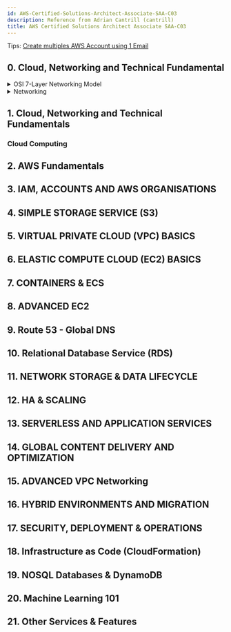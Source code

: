 ```yaml
---
id: AWS-Certified-Solutions-Architect-Associate-SAA-C03
description: Reference from Adrian Cantrill (cantrill)
title: AWS Certified Solutions Architect Associate SAA-C03
---
```

Tips: [Create multiples AWS Account using 1 Email](https://youtu.be/hnien_pKs4g?si=-wxAnnH3NpHf9Hag)

## 0. Cloud, Networking and Technical Fundamental


<details>
<summary>OSI 7-Layer Networking Model</summary>
<details>
<summary>OSI Model</summary>

OSI 7-Layer Model

* **Lower (Media) Layers:** Physical, Data Link, Network – deal with how data physically moves between points (local or global).
* **Upper (Host) Layers:** Transport, Session, Presentation, Application – deal with how data is packaged, transmitted reliably, and interpreted by applications.

Data flows **down** the OSI stack on the sender’s side and **up** the stack on the receiver’s side. For example, a web browser on one end communicates with a web server on the other through these layers.

---

#### Diagram – OSI 7 Layers

```mermaid
graph TD
    A[Application Layer] --> B[Presentation Layer]
    B --> C[Session Layer]
    C --> D[Transport Layer]
    D --> E[Network Layer]
    E --> F[Data Link Layer]
    F --> G[Physical Layer]

    classDef host fill:#e3f2fd,stroke:#1e88e5,stroke-width:2px;
    classDef media fill:#f1f8e9,stroke:#43a047,stroke-width:2px;

    class A,B,C,D host
    class E,F,G media

```

* **Host Layers (Top):** Handle data formatting, reliability, and application logic.
* **Media Layers (Bottom):** Handle transmission and routing of data across networks.

</details>

<details>
<summary>Layer 1 - Physical</summary>


**Layer 1 (Physical Layer)** is the foundation of networking. It defines how raw bits (0s and 1s) are transmitted over a **shared physical medium** (copper, fiber optic, or wireless).

* Key Concepts:
    * **Point-to-Point Links:**
        * Two devices (e.g., laptops) can communicate using a direct cable connection or by joining the same wireless network.
    * **Physical Mediums:**
        * **Copper cable** → electrical signals
        * **Fiber optic** → light pulses
        * **Wireless (Wi-Fi)** → radio frequencies
    * **Standards/Specifications:**
        * Define **voltage levels, timings, data rates, distances, modulation methods, and connector types** so that devices can interpret signals consistently.

* How Communication Works
    * Network Interface Cards (NICs) transmit bits as signals (e.g., 1 volt = binary 1, 0 volts = binary 0).
    * Both devices must use the **same physical standard** to interpret signals correctly.

```mermaid
graph TD

    subgraph Point-to-Point Connection
        A[Laptop 1<br/>NIC] ---|Copper Cable| B[Laptop 2<br/>NIC]
    end

    subgraph Shared Medium with Hub
        C[Laptop 1<br/>NIC] --- H(Hub)
        D[Laptop 2<br/>NIC] --- H
        E[Laptop 3<br/>NIC] --- H
        F[Laptop 4<br/>NIC] --- H
    end

    classDef device fill:#e3f2fd,stroke:#1e88e5,stroke-width:2px;
    classDef hub fill:#f1f8e9,stroke:#43a047,stroke-width:2px;

    class A,B,C,D,E,F device
    class H hub
```

* Expanding to Multiple Devices
    * **Hub (Layer 1 Device):**
        * A hub retransmits incoming signals to all other ports.
        * Creates a **shared medium** for multiple devices.
        * Forms one **broadcast domain** and one **collision domain**.

* Limitations of Layer 1
    * **No addressing:** All transmissions are broadcast to everyone.
    * **Collisions:** If two devices transmit at once, signals overlap and corrupt data.
    * **No Media Access Control (MAC):** No rules to decide who transmits and when.
    * **No error detection or correction:** Layer 1 cannot identify or recover from collisions.
    * **Poor scalability:** More devices → higher chance of collisions.

* Importance
    * Layer 1 is **fundamental**: it enables the physical transmission of data.
    * However, it lacks intelligence for reliable, directed communication.
    * **Layer 2 (Data Link Layer)** builds on top of Layer 1 to provide **addressing, access control, and error handling**, making practical communication possible.

---

- Key Concept:
    - Layer 1 defines the **physical transmission environment** for networking, but by itself only supports raw broadcasting without reliability or control. 
    - For effective networking, we need the intelligence of higher layers starting with **Layer 2**.


</details>

<details>
<summary>Layer 2 - DataLink</summary>


#### Role of Layer 2

* Sits above Layer 1 (Physical layer).
* Enables reliable device-to-device communication on the same network segment.
* Provides addressing, flow control, and error detection/correction.

#### Frames
* <img src="https://miro.medium.com/v2/resize:fit:1400/0*ro3VqGmW4ReKaGW-.png" />
* Layer 2 introduces **frames** as the unit of communication.
* Frame structure includes:

  * **Preamble & Start delimiter** – identifies start of frame.
  * **Destination & Source MAC addresses** – unique 48-bit hardware identifiers.
  * **EtherType field** – indicates which Layer 3 protocol is encapsulated.
  * **Payload** – actual data (often Layer 3 packets).
  * **Frame Check Sequence (FCS)** – error detection via CRC.
* Concept of **encapsulation**: higher-layer data is wrapped inside a frame.

#### Media Access Control

* Solves the collision problem of Layer 1 shared mediums.
* Uses **CSMA/CD** (Carrier Sense Multiple Access with Collision Detection):

  * Check if medium is free before sending.
  * Detect collisions, send jam signal, apply random backoff, retry.
* Supports **unicast** (one-to-one) and **broadcast** (one-to-all).

#### Devices

* **Hubs (Layer 1)**: repeat signals blindly, cause collisions, all devices receive data.
* **Switches (Layer 2)**:

  * Understand frames and maintain **MAC address tables**.
  * Forward frames intelligently to the correct port.
  * Each port is its own collision domain.
  * Store-and-forward mechanism ensures only valid frames are delivered.

#### Benefits of Layer 2

* Provides unique device identification (MAC addresses).
* Enables controlled and reliable sharing of a medium.
* Reduces collisions and improves scalability (especially with switches).
* Forms the foundation for higher-layer protocols and the internet itself.

</details>

<details>
<summary>Layer 3 - Network</summary>

#### Purpose of Layer 3

* Enables communication **across different Layer 2 networks** (internetworking).
* Provides **logical addressing, routing, and packet delivery** between devices separated by multiple networks.
* Supports scalability beyond local LANs.

#### Packets and Encapsulation

* Layer 3 unit of data = **Packet**.
* Packets have **source and destination IP addresses** (can be global, unlike Layer 2).
* Encapsulation: IP packet is placed inside a Layer 2 frame for each hop.
* As packets move, **frames change** but the **IP packet remains constant**.

#### Key Fields in IP Packets

* **Source IP & Destination IP** – device identifiers.
* **Protocol field** – specifies Layer 4 protocol (e.g., TCP=6, UDP=17, ICMP=1).
* **Time To Live (TTL)** / Hop Limit – maximum hops before discard.
* **Payload** – data from Layer 4 protocols.

#### IPv4 vs IPv6

* **IPv4**: 32-bit addresses, dotted decimal (e.g., 133.33.3.7).
* **IPv6**: 128-bit addresses, larger space, similar structure but with Hop Limit.
* Both carry Layer 4 data inside.

#### IP Addressing & Subnetting

* IP address = **Network part + Host part**.
* Subnet mask (e.g., /16, 255.255.0.0) defines network vs host bits.
* Devices are **local** if network parts match; otherwise, communication goes through a **router**.
* Subnets allow calculation of **network start and end addresses**.

#### Routing and Route Tables

* **Routers** forward packets between networks.
* Each router has a **routing table**:

  * Destination network (prefix).
  * Next hop (where to send packet).
* **Default route (0.0.0.0/0)** used if no specific match exists.
* Routing can be static or dynamic (e.g., BGP).

#### Address Resolution Protocol (ARP)

* Translates IP addresses to MAC addresses for local delivery.
* Process: device broadcasts “Who has IP X?” → target replies with MAC address.
* Enables Layer 3 packets to be encapsulated in Layer 2 frames.

#### Example Scenarios

* **Local communication**: Devices use ARP to resolve MAC and send directly.
* **Remote communication**: Device sends packet to **default gateway (router)**, which forwards it across multiple networks until destination is reached.

#### Limitations of Layer 3

* Provides only **basic delivery** (no sessions, no reliability).
* Packets can arrive **out of order**. No flow control, leading to possible congestion and packet drops.
* Cannot distinguish between multiple application streams on the same devices.
* These gaps are solved by **Layer 4 protocols** (TCP/UDP).

</details>

<details>
<summary>Layer 4 & 5</summary>

#### Layer 4 (Transport Layer) Functions

* Adds **TCP** (reliable, ordered, connection-oriented) and **UDP** (fast, connectionless, less reliable).
* Introduces **segments**, encapsulated in IP packets.
* Provides **multiplexing** via **source/destination ports**.
* Ensures **ordering** with sequence numbers and acknowledgements.
* Implements **flow control** using window size.
* Uses **checksums** for error detection.
* Can prioritize data with the **urgent pointer**.

#### TCP Architecture

* **Client-server model** with **ephemeral ports** (client) and **well-known ports** (server, e.g., 443).
* **Bidirectional communication**: each direction has its own source/destination port pair.
* Segments provide a **reliable stream** despite packet unreliability at Layer 3.

#### TCP Three-Way Handshake

1. **SYN**: client sends initial sequence number.
2. **SYN-ACK**: server responds with its own sequence number and acknowledges client’s.
3. **ACK**: client acknowledges server’s sequence number.

* After this, both sides are synchronized and ready to exchange data reliably.

#### Sessions and State

* A **session** is the ongoing, stateful communication between client and server.
* Managed via TCP sequence numbers, acknowledgements, and connection state.

#### Stateless vs Stateful Firewalls

* **Stateless (e.g., AWS NACLs)**: Require explicit rules for both directions (outbound and inbound).
* **Stateful (e.g., AWS Security Groups)**: Track TCP connection state—allowing return traffic automatically once an initial connection is permitted.

</details>

</details>


<details>
    <summary>Networking</summary>

<details>
    <summary>Network Address Translation (NAT)</summary>

#### Purpose of NAT

* Solves the **IPv4 address shortage** by allowing multiple private devices to share fewer public IPs.
* Translates **private IP addresses ↔ public IP addresses** so private devices can access the internet.
* Provides **basic security benefits** by hiding internal private addresses.
* Not required in IPv6 (sufficient address space).

#### Types of NAT

**1. Static NAT (One-to-One)**

* Permanent mapping between a private IP and a specific public IP.
* Used when a device (e.g., server) must always be reachable on the same public IP.
* Example: AWS Internet Gateway.

**2. Dynamic NAT (Many-to-Many, from a pool)**

* Private IPs are temporarily mapped to available public IPs from a pool.
* Allocation happens only when needed.
* If the pool is exhausted, new connections fail.
* Suitable when public IPs are fewer than private devices, but not all need internet simultaneously.

**3. Port Address Translation (PAT) / NAT Overload (Many-to-One)**

* Most common (e.g., home routers, AWS NAT Gateway).
* Many private devices share **one public IP**.
* Differentiates sessions using **unique source ports**.
* Maintains a NAT translation table with mappings:

  * (Private IP, Private Port) → (Public IP, Public Port).
* Return traffic is correctly routed back using this table.
* Limitation: **inbound connections cannot be initiated** directly to private devices (no entry in NAT table).

#### Key Points

* NAT operates only with **IPv4** (IPv6 removes the need).
* Ensures private devices can access public services like Netflix or APIs.
* Static = fixed mapping, Dynamic = temporary pool mapping, PAT = many devices share one public IP via ports.
* Widely used in **business networks, home routers, and cloud (AWS NAT Gateway/Instance)**.

</details>

<details>
    <summary>IP Address Space & Subnetting</summary>


#### IPv4 Address Classes

1. **Class A** (0.0.0.0 – 127.255.255.255)

   * 128 networks, each with \~16.7 million addresses.
   * Historically allocated to large organizations (e.g., Apple, Ford, US Military).

2. **Class B** (128.0.0.0 – 191.255.255.255)

   * 16,384 networks, each with \~65,536 addresses.
   * Used by medium-to-large organizations.

3. **Class C** (192.0.0.0 – 223.255.255.255)

   * Over 2 million networks, each with 256 addresses.
   * Common for small businesses.

4. **Class D** (224.0.0.0 – 239.255.255.255)

   * Reserved for multicast.

5. **Class E** (240.0.0.0 – 255.255.255.255)

   * Experimental use.


#### Private IPv4 Address Ranges (RFC 1918)

1. **10.0.0.0 – 10.255.255.255**

   * Single Class A block (\~16.7 million addresses).
   * Widely used in cloud platforms.

2. **172.16.0.0 – 172.31.255.255**

   * Sixteen Class B networks (\~65,536 addresses each).
   * Default range for AWS VPCs.

3. **192.168.0.0 – 192.168.255.255**

   * 256 Class C networks (256 addresses each).
   * Common in home and small office networks.

**Key Note**: Private ranges cannot be routed on the internet and require Network Address Translation (NAT).


#### IPv6 Addressing

* **Need for IPv6**: IPv4 addresses are nearly exhausted due to rapid device growth and cloud services.
* **Scale**: IPv6 provides **340 undecillion addresses** (3.4 × 10³⁸).


#### Subnetting Concepts

* **Definition**: Subnetting divides a larger network into smaller networks, each with its own prefix length.
* **CIDR (Classless Inter-Domain Routing)**: Introduced prefixes (e.g., `/16`, `/24`) to describe subnet size.
* **Principles**:

  * Larger prefix number = smaller subnet.
  * Example: `10.0.0.0/16` can be split into two `/17` networks, each covering half the range.
  * Repeated subdivision can produce multiple smaller subnets.

</details>

<details>
    <summary>Distributed Denial of Service (DDOS) Attacks</summary>

#### Categories of DDoS Attacks

1. **Application Layer Attacks (Layer 7)**

   * Examples: HTTP floods.
   * **Method**: Attackers exploit computational imbalance—simple client requests trigger expensive server responses.
   * **Impact**: Servers become overloaded, leading to performance degradation or failure.

2. **Protocol-Based Attacks (Layer 3/4)**

   * Examples: SYN floods.
   * **Method**: Exploit the TCP three-way handshake by sending spoofed SYN packets.
   * **Impact**: Server holds connections in half-open state, consuming memory and network resources, preventing legitimate users from connecting.

3. **Volumetric/Amplification Attacks**

   * Examples: DNS amplification.
   * **Method**: Small requests (with spoofed victim IP) trigger disproportionately large responses from third-party servers to the victim.
   * **Impact**: Saturates the victim’s network bandwidth, making services inaccessible even if servers remain operational.

</details>

<details>
    <summary>VLANS, TRUNKS & Q-in-Q</summary>

#### What VLANs Solve
- A VLAN (Virtual Local Area Network) is a logical separation of devices on the same physical switch.
- Using VLANs, one switch can host multiple isolated networks.
- Each VLAN creates its own broadcast domain, so broadcasts don’t leak into other groups.
- Distinguish by VLAN ID (eg. Finance = VLAN 20, Game Testers = VLAN 10, Sales = VLAN 30)
#### 802.1Q-Capable Switch (Managed Switch/VLAN Tagging)
- <img src="https://cdn.networklessons.com/wp-content/uploads/2014/07/8021q-frame-headers.png" />
- Standard that makes VLANs work.
- It modifies the Ethernet frame to add a VLAN tag (12 bits) → supports up to 4096 VLANs.
- How it works:
    - Devices connected to a switch don’t see VLAN tags.
    - Switches add/remove tags internally to know which VLAN traffic belongs to.
- **Access and Trunk ports** apply when switch supports VLANs (via IEEE 802.1Q standard)

#### Access Ports vs Trunk Ports
- <img src="https://study-ccna.com/wp-content/uploads/2020/04/access_and_trunk_ports.jpg" />
- Access Port
    - Belongs to a single VLAN.
    - Strips off the VLAN tag before sending frames to the end device.
    - End devices (PCs, printers, phones) don’t need to understand VLAN tags.
- Trunk Port
    - Carries multiple VLANs across a single link (usually switch-to-switch, or switch-to-router/firewall).
    - Frames keep their 802.1Q VLAN tags while traveling over the trunk.
    - The receiving device must also understand 802.1Q.
- Benefit: Access + Trunk ports allow VLANs to work across a network of switches instead of being stuck on just one switch.

#### Q-in-Q (802.1ad, VLAN Stacking)
- <img src="https://www.megaport.com/blog/q-in-q-questions-answered-2.jpg" />
- Problem: What if you and your service provider both use VLANs? IDs might conflict (e.g., both use VLAN 1337).
- Solution: Q-in-Q = add a second VLAN tag
- VLAN in VLAN, Outer envelope = provider’s VLAN. Inner envelope = your VLAN.

#### Key
- 802.1Q define (VLANS)
- 802.1AD define (nested QinQ VLANS)
</details>

<details>
    <summary>Decimal to Binary Conversion IPv4</summary>

<details>
    <summary>Decimal to Binary Conversion (Complex Direction)</summary>

1. Approach:
    - Convert each octet (0–255) individually.
    - Use a binary position value table: 128, 64, 32, 16, 8, 4, 2, 1.
2. Rules:
    - Rule 1: If the decimal value < binary position → write 0.
    - Rule 2: If the decimal value ≥ binary position → write 1, subtract the binary position value from the decimal, and continue.
3. Examples:
    - 133 → 10000101.
    - 33 → 00100001.
    - Students practice converting 33 (third octet) and 7 (last octet).
    - Final IP (133.33.33.7) in binary: 10000101.00100001.00100001.00000111.
</details>

<details>
    <summary>Binary to Decimal Conversion (Easier Direction)</summary>

1. Process:
    - Break the 32-bit binary into four octets.
    - For each octet, add the decimal values corresponding to binary 1 positions.
2. Example:
    - 10000101 → 128 + 4 + 1 = 133.
    - 00100001 → 32 + 1 = 33.
    - 00000111 → 4 + 2 + 1 = 7.
3. Result:
    - The binary IP converts back into the dotted decimal form.
</details>

</details>

<details>
    <summary>SSL & TLS</summary>

Here’s a concise, topic-based summary of the video content you provided:

### TLS/SSL Overview

* **SSL vs TLS**
  * SSL = Secure Sockets Layer (older, less secure).
  * TLS = Transport Layer Security (newer, secure replacement).
  * Both provide privacy and integrity between client and server.
* **Core Functions of TLS**
  * **Encryption (Privacy):** Protects communications so only client/server can read data.
  * **Authentication (Identity Verification):** Ensures the server is the one it claims to be.
  * **Integrity:** Detects and prevents alteration of data in transit.

### TLS Handshake Process
1. **Cipher Suite Agreement**
   * Client sends *Client Hello* with supported cipher suites, TLS version, session ID.
   * Server responds with *Server Hello*, selecting a cipher suite and sending its certificate (with public key).
2. **Authentication**
   * Server certificate is validated against trusted Certificate Authorities (CA).
   * Checks include: CA signature, expiration, revocation status, and domain match.
   * Client tests encryption using the server’s public key to ensure server holds the private key.
3. **Key Exchange**
   * Client generates a pre-master key, encrypts it with server’s public key, and sends it.
   * Server decrypts using its private key.
   * Both derive a *master secret*, used to create session keys.
   * Session keys enable efficient symmetric encryption for ongoing communication.

### Key Takeaways

* TLS uses **asymmetric encryption** initially, then switches to **symmetric encryption** for performance.
* Server identity is verified using **CA-issued certificates**.
* Final result: a secure, encrypted channel for client-server communication (e.g., HTTPS).


</details>

<details>
    <summary>Border Gateway Protocol (BGP)</summary>

### Purpose and Basics

* **BGP**: Routing protocol controlling data flow between networks.
* Used by AWS services such as **Direct Connect** and **dynamic VPNs**.
* Operates between **Autonomous Systems (AS)**—self-managed networks identified by **AS Numbers (ASN)**.
* Runs over **TCP port 179**, providing reliability but requiring manual configuration of peering.


### Autonomous Systems and ASNs

* **ASNs**: 16-bit numbers (0–65,535).
  * Public: Allocated by IANA.
  * Private: 64,512–65,534 (used in private peering).
* BGP views an AS as a black box—concerned only with **routes in/out**, not internal routing.


### BGP Operation
* **Path-vector protocol**: Advertises only the **best path** (ASPATH) to destinations.
* **iBGP**: Routing inside an AS.
* **eBGP**: Routing between ASes (focus for AWS).
* Each AS shares routes with peers, building a distributed routing topology—this underpins the internet.


### Example Topology (Brisbane, Adelaide, Alice Springs)

* Each site has its own ASN and IP range.
* Links:
  * Brisbane ↔ Adelaide (1 Gb fiber).
  * Adelaide ↔ Alice Springs (1 Gb fiber).
  * Brisbane ↔ Alice Springs (5 Mb satellite).
* **Routing tables**: Initially list only local networks. After peering, each learns paths to others with ASPATH details.
* **Multiple paths**: BGP prefers the shortest path (fewest AS hops).


### Path Control – ASPATH Pre-Pending

* BGP ignores link speed/latency, focusing only on path length.
* Example: Alice Springs can make its **satellite link** look worse by artificially adding extra ASNs (ASPATH pre-pending).
* This forces Brisbane to route traffic via Adelaide’s faster fiber link instead of the slower satellite.


### Key Takeaways

* BGP builds a **dynamic routing map** of interconnected networks.
* **Shortest path wins** (based on AS hops, not performance).
* Supports **high availability** by automatically rerouting if a path fails.
* Core protocol behind the **internet** and hybrid networking solutions in **AWS**.

</details>

<details>
    <summary>Stateful vs. stateless firewalls</summary>


### TCP/IP Refresher
* **TCP** (Layer 4): Adds ports and error correction on top of IP.
* **Connection structure**:
  * **Request**: Client → Server (ephemeral port → well-known port, e.g., 443).
  * **Response**: Server → Client (well-known port → ephemeral port).
* **Direction depends on perspective**: same packet flow may be outbound for client, inbound for server.

### Stateless Firewalls

* Treat **request and response** as separate flows.
* Require **two rules** for each connection: one for request, one for response.
* Responses use **ephemeral ports**, forcing wide port ranges to be opened.
* Higher admin overhead and greater security risk.

### Stateful Firewalls

* Track the **state of connections** and link requests to responses automatically.
* Only the **request rule** needs to be defined; response is implicitly allowed.
* Do **not** require opening large ephemeral port ranges.
* Lower admin effort, fewer errors, more secure.

### Key Takeaways

* Every TCP connection has **two parts**: request and response.
* **Stateless firewalls**: need explicit rules for both parts.
* **Stateful firewalls**: more intelligent, handle responses automatically, more secure and easier to manage.


</details>

<details>
    <summary>Jumbo Frames</summary>

### Consideration
- All devices in the path must support jumbo frames, otherwise fragmentation occurs.
- Not all AWS services/paths support jumbo frames.

### Standard vs. Jumbo Frames
| Feature                   | Standard Frames              | Jumbo Frames                     |
| ------------------------- | ---------------------------- | -------------------------------- |
| Max Size                  | 1,500 bytes                  | \~9,000 bytes (AWS TGW: 8,500)   |
| Efficiency                | Higher overhead ratio        | Lower overhead ratio             |
| Frames Needed (same data) | More frames (less efficient) | Fewer frames (more efficient)    |
| Use Case                  | General networking           | High-performance, demanding apps |

### AWS Jumbo Frame Support
| AWS Service / Path           | Jumbo Frames Support            |
| ---------------------------- | ------------------------------- |
| **Within a single VPC**      | ✅ Supported (9,000 bytes)       |
| **Same-region VPC Peering**  | ✅ Supported                     |
| **Inter-region VPC Peering** | ❌ Not supported                 |
| **VPN Connections**          | ❌ Not supported                 |
| **Internet Gateway**         | ❌ Not supported                 |
| **Direct Connect**           | ✅ Supported                     |
| **Transit Gateway**          | ✅ Supported (up to 8,500 bytes) |

</details>

<details>
    <summary>Application Layer Firewalls (Layer 7)</summary>

## Background
* **Layer 3 & 4 firewalls**:
  * See IPs, ports, flags, packets, and segments.
  * Treat request/response as separate flows.
  * Cannot inspect application data.
* **Layer 5 firewalls**:
  * Add session awareness (link request and response together).
  * Still no visibility into Layer 7 (application data opaque).

## Layer 7 Firewall Capabilities

* Understands **application protocols** (e.g., HTTP, HTTPS, SMTP).
* Terminates encrypted connections (e.g., HTTPS → inspects HTTP in plaintext).
* Creates a new secure connection to the backend server (transparent to client/server).
* Can **inspect, block, replace, or tag** Layer 7 content.

### Example Use Cases

* Filter/allow based on **protocol elements**: headers, DNS names, content type, connection rates.
* Protect against **protocol-specific attacks** or malformed traffic.
* Content control:
  * Allow cat images, block malware/spam/adult content.
  * Replace restricted content (e.g., adult images → kitten pictures).
* Application blocking (e.g., Facebook, Dropbox).


### Key Points

* Retains all features of L3–L5 firewalls.
* Adds **granular, content-aware security** at the application layer.
* Effectiveness depends on which protocols the firewall supports.


</details>

<details>
    <summary>IPsec VPN</summary>


### IPsec

<img src="https://miro.medium.com/v2/resize:fit:1198/1*qfap1vIu7yWm21YmlnYwRQ.png"/>

* **Purpose**: Secure tunnels over the internet → authentication, encryption, integrity.
* **Use Cases**: Site-to-site, AWS VPN, hybrid networks.
* **Trigger**: “Interesting traffic” starts a tunnel.

### Phases

1. **IKE Phase 1**
   * Purpose: Authenticate peers and establish secure channel.
   * Methods: Pre-shared keys or certificates.
   * Uses Diffie-Hellman exchange to derive a shared symmetric key.
   * Result: Phase 1 tunnel / Security Association (SA).

2. **IKE Phase 2**
   * Purpose: Negotiate encryption methods and set up tunnel for data transfer.
   * Builds on Phase 1 tunnel.
   * Creates IPsec keys for bulk encryption.
   * Result: Phase 2 tunnel / IPsec SA pair (one for each direction).

---

## VPN Types

* **Route-based**:
    * Matches traffic by prefix (e.g., 192.168.0.0/24).
    * One SA pair (phase 2 tunnel) for all traffic between sites.
    * Simpler setup, less flexible.

* **Policy-based**: 
    * Matches traffic by rules/policies.
    * Different SAs per traffic type (e.g., infra, CCTV, finance).
    * More complex, more flexible security.

---

**Key Point**: Phase 1 = identity + key exchange, Phase 2 = data encryption. Route-based = simple; Policy-based = granular.


</details>

<details>
    <summary>Fiber Optic Cables</summary>

### Basics

* **Fiber vs Copper**:
  * Copper → electrical signals.
  * Fiber → light through glass/plastic core.
* Advantages: **higher speeds, longer distances, EMI resistant, consistent performance**.
* Widely used in LAN, metro, and global networks; adoption increasing.


### Structure

* **Core**: Tiny glass/plastic strand (carries light).
* **Cladding**: Surrounds core; lower refractive index → keeps light inside by reflection.
* **Buffer**: Coating/strength material for protection.
* **Jacket**: Outer visible layer, color-coded (indicates cable type).


### Fiber Types
* <img src="https://images.ctfassets.net/aoyx73g9h2pg/2akZ34C0SwKh3lRZg3u0M5/bbdbf30bbe3d7f6939a78d50df925a28/Single-Mode-vs-Multimode-Fiber-Diagram.jpg"/>
* **Single-Mode (SMF)**
  * Core: \~8–9 microns, usually yellow jacket.
  * Light path nearly straight → minimal distortion.
  * Uses **lasers**, longer distances, high speeds (10 Gbps+ over km).
  * Cable cheap, optics expensive (but prices falling).
* **Multi-Mode (MMF)**
  * Core: larger (e.g., 50–62.5 microns), orange/aqua jacket.
  * Multiple light paths → faster over short distances but more distortion at long distances.
  * Uses **LED optics**, cheaper, shorter runs.
  * Standards: OM2, OM3, OM4, etc.


### Transceivers (SFP / Mini-GBIC)

* Plug into networking equipment to convert **light ↔ data**.
* Must match fiber type (SMF or MMF) on both ends.
* Common standards: **1000BASE-LX, 10GBASE-LR, 100GBASE-LR4** (used in AWS Direct Connect).

---

**Key Point**:
* **Single-mode** = long distance, high speed, higher optic cost.
* **Multi-mode** = short distance, cost-effective, simpler.
* Both rely on transceivers matched to cable type and connector.

</details>

</details>

## 1. Cloud, Networking and Technical Fundamentals
### Cloud Computing

## 2. AWS Fundamentals

## 3. IAM, ACCOUNTS AND AWS ORGANISATIONS

## 4. SIMPLE STORAGE SERVICE (S3)

## 5. VIRTUAL PRIVATE CLOUD (VPC) BASICS

## 6. ELASTIC COMPUTE CLOUD (EC2) BASICS

## 7. CONTAINERS & ECS

## 8. ADVANCED EC2

## 9. Route 53 - Global DNS

## 10. Relational Database Service (RDS)

## 11. NETWORK STORAGE & DATA LIFECYCLE

## 12. HA & SCALING

## 13. SERVERLESS AND APPLICATION SERVICES

## 14. GLOBAL CONTENT DELIVERY AND OPTIMIZATION

## 15. ADVANCED VPC Networking

## 16. HYBRID ENVIRONMENTS AND MIGRATION

## 17. SECURITY, DEPLOYMENT & OPERATIONS

## 18. Infrastructure as Code (CloudFormation)

## 19. NOSQL Databases & DynamoDB

## 20. Machine Learning 101

## 21. Other Services & Features
